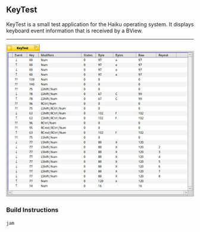 ## KeyTest

KeyTest is a small test application for the Haiku operating system. It displays keyboard event information that is received by a BView.

------------------------------------------------------------


![KeyTest Screenshot](./ScreenShot.png)


### Build Instructions

```
jam
```
